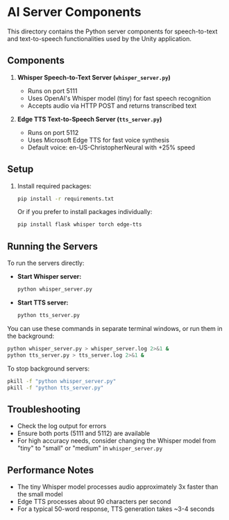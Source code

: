 # AI Server Components

This directory contains the Python server components for speech-to-text and text-to-speech functionalities used by the Unity application.

## Components

1. **Whisper Speech-to-Text Server (`whisper_server.py`)**
   - Runs on port 5111
   - Uses OpenAI's Whisper model (tiny) for fast speech recognition
   - Accepts audio via HTTP POST and returns transcribed text

2. **Edge TTS Text-to-Speech Server (`tts_server.py`)**
   - Runs on port 5112
   - Uses Microsoft Edge TTS for fast voice synthesis
   - Default voice: en-US-ChristopherNeural with +25% speed

## Setup

1. Install required packages:
   ```bash
   pip install -r requirements.txt
   ```

   Or if you prefer to install packages individually:
   ```bash
   pip install flask whisper torch edge-tts
   ```

## Running the Servers

To run the servers directly:

- **Start Whisper server:**
  ```bash
  python whisper_server.py
  ```

- **Start TTS server:**
  ```bash
  python tts_server.py
  ```

You can use these commands in separate terminal windows, or run them in the background:
  ```bash
  python whisper_server.py > whisper_server.log 2>&1 &
  python tts_server.py > tts_server.log 2>&1 &
  ```

To stop background servers:
  ```bash
  pkill -f "python whisper_server.py"
  pkill -f "python tts_server.py"
  ```

## Troubleshooting

- Check the log output for errors
- Ensure both ports (5111 and 5112) are available
- For high accuracy needs, consider changing the Whisper model from "tiny" to "small" or "medium" in `whisper_server.py`

## Performance Notes

- The tiny Whisper model processes audio approximately 3x faster than the small model
- Edge TTS processes about 90 characters per second
- For a typical 50-word response, TTS generation takes ~3-4 seconds 

